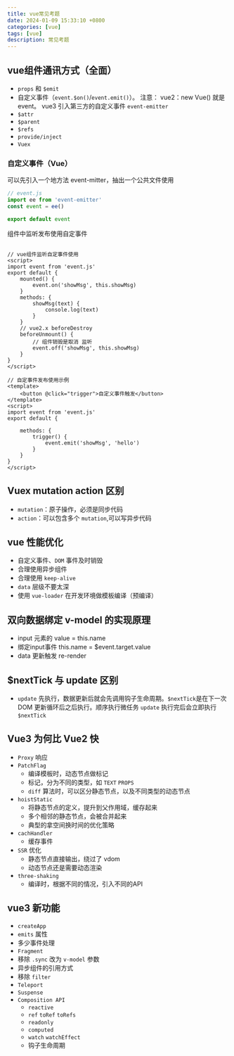 ```yaml
---
title: vue常见考题
date: 2024-01-09 15:33:10 +0800
categories: [vue]
tags: [vue]
description: 常见考题
---
```


## vue组件通讯方式（全面）
- `props` 和 `$emit`
- 自定义事件（`event.$on()`/`event.emit()`）。 
注意： vue2：new Vue() 就是 event。
vue3  引入第三方的自定义事件 `event-emitter`
- `$attr`
- `$parent`
- `$refs`
- `provide/inject`
- `Vuex`


### 自定义事件（Vue）
可以先引入一个地方法 event-mitter，抽出一个公共文件使用
```js
// event.js
import ee from 'event-emitter'
const event = ee()

export default event

```
组件中监听发布使用自定事件
```vue

// vue组件监听自定事件使用
<script>
import event from 'event.js'
export default {
    mounted() {
        event.on('showMsg', this.showMsg)
    }
    methods: {
        showMsg(text) {
            console.log(text)
        }
    }
    // vue2.x beforeDestroy
    beforeUnmount() {
        // 组件销毁是取消 监听
        event.off('showMsg', this.showMsg)
    }
}
</script>

// 自定事件发布使用示例
<template>
    <button @click="trigger">自定义事件触发</button>
</template>
<script>
import event from 'event.js'
export default {
    
    methods: {
        trigger() {
            event.emit('showMsg', 'hello')
        }
    }
}
</script>
```


## Vuex mutation action 区别
- `mutation`：原子操作，必须是同步代码
- `action`：可以包含多个 `mutation`,可以写异步代码

## vue 性能优化
- 自定义事件、`DOM` 事件及时销毁
- 合理使用异步组件
- 合理使用 `keep-alive`
- `data` 层级不要太深
- 使用 `vue-loader` 在开发环境做模板编译（预编译）

## 双向数据绑定 v-model 的实现原理
- input 元素的 value = this.name
- 绑定input事件 this.name = $event.target.value
- data 更新触发 re-render

## $nextTick 与 update 区别
- `update` 先执行，数据更新后就会先调用钩子生命周期。`$nextTick`是在下一次 DOM 更新循环后之后执行。顺序执行微任务 `update` 执行完后会立即执行 `$nextTick`

## Vue3 为何比 Vue2 快
- `Proxy` 响应
- `PatchFlag`
    - 编译模板时，动态节点做标记
    - 标记，分为不同的类型，如 `TEXT` `PROPS`
    - `diff` 算法时，可以区分静态节点，以及不同类型的动态节点
- `hoistStatic`
    - 将静态节点的定义，提升到父作用域，缓存起来
    - 多个相邻的静态节点，会被合并起来
    - 典型的拿空间换时间的优化策略
- `cachHandler`
    - 缓存事件
- `SSR` 优化
    - 静态节点直接输出，绕过了 vdom
    - 动态节点还是需要动态渲染
- `three-shaking`
    - 编译时，根据不同的情况，引入不同的API

## vue3 新功能
- `createApp`
- `emits` 属性
- 多少事件处理
- `Fragment`
- 移除 `.sync` 改为 `v-model` 参数
- 异步组件的引用方式
- 移除 `filter`
- `Teleport`
- `Suspense`
- `Composition API`
    - `reactive`
    - `ref` `toRef` `toRefs`
    - `readonly`
    - `computed`
    - `watch` `watchEffect`
    - 钩子生命周期